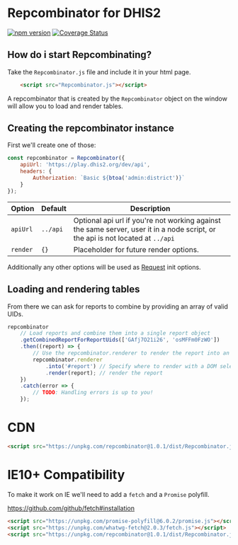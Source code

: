 # Repcombinator for DHIS2

[![npm version](https://badge.fury.io/js/repcombinator.svg)](https://badge.fury.io/js/repcombinator)
[![Coverage Status](https://coveralls.io/repos/github/Markionium/Repcombinator/badge.svg?branch=master)](https://coveralls.io/github/Markionium/Repcombinator?branch=master)

## How do i start Repcombinating?

Take the `Repcombinator.js` file and include it in your html page.
```html
    <script src="Repcombinator.js"></script>
```

A repcombinator that is created by the `Repcombinator` object on the window will allow you to load and render tables.

## Creating the repcombinator instance

First we'll create one of those:
```js
const repcombinator = Repcombinator({ 
    apiUrl: 'https://play.dhis2.org/dev/api',
    headers: { 
        Authorization: `Basic ${btoa('admin:district')}` 
    } 
});
```

| Option | Default | Description |
|--------|----------| ---------|
| `apiUrl` |`../api` | Optional api url if you're not working against the same server, user it in a node script, or the api is not located at `../api` | 
| `render` | `{}` | Placeholder for future render options. | 

Additionally any other options will be used as [Request](https://developer.mozilla.org/en-US/docs/Web/API/Request/Request) init options.

## Loading and rendering tables

From there we can ask for reports to combine by providing an array of valid UIDs.

```js
repcombinator
    // Load reports and combine them into a single report object
    .getCombinedReportForReportUids(['GAfj7O21i26', 'osMFFm0FzWO'])
    .then((report) => {
        // Use the repcombinator.renderer to render the report into an element with the ID `report`
        repcombinator.renderer
            .into('#report') // Specify where to render with a DOM selector
            .render(report); // render the report
    })
    .catch(error => {
        // TODO: Handling errors is up to you!
    });
```

# CDN

```html
<script src="https://unpkg.com/repcombinator@1.0.1/dist/Repcombinator.js"></script>
```

# IE10+ Compatibility

To make it work on IE we'll need to add a `fetch` and a `Promise` polyfill.

https://github.com/github/fetch#installation

```html
<script src="https://unpkg.com/promise-polyfill@6.0.2/promise.js"></script>
<script src="https://unpkg.com/whatwg-fetch@2.0.3/fetch.js"></script>
<script src="https://unpkg.com/repcombinator@1.0.1/dist/Repcombinator.js"></script>
```